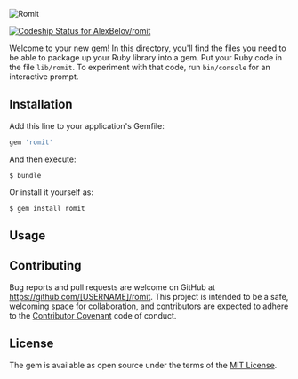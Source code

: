 ![Romit](https://dl.dropboxusercontent.com/u/36906193/websol/logo_romit.gif)

[ ![Codeship Status for AlexBelov/romit](https://codeship.com/projects/88f1fd30-115b-0134-8e80-3e3a95c3b5c9/status?branch=master)](https://codeship.com/projects/157239)

Welcome to your new gem! In this directory, you'll find the files you need to be able to package up your Ruby library into a gem. Put your Ruby code in the file `lib/romit`. To experiment with that code, run `bin/console` for an interactive prompt.

## Installation

Add this line to your application's Gemfile:

```ruby
gem 'romit'
```

And then execute:

    $ bundle

Or install it yourself as:

    $ gem install romit

## Usage

## Contributing

Bug reports and pull requests are welcome on GitHub at https://github.com/[USERNAME]/romit. This project is intended to be a safe, welcoming space for collaboration, and contributors are expected to adhere to the [Contributor Covenant](contributor-covenant.org) code of conduct.


## License

The gem is available as open source under the terms of the [MIT License](http://opensource.org/licenses/MIT).
